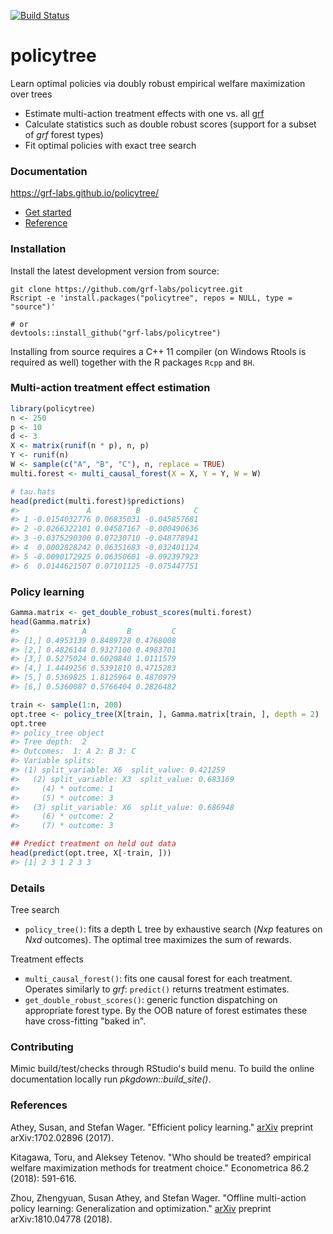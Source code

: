 [![Build Status](https://travis-ci.com/grf-labs/policytree.svg?branch=master)](https://travis-ci.com/grf-labs/policytree)

# policytree

Learn optimal policies via doubly robust empirical welfare maximization over trees

* Estimate multi-action treatment effects with one vs. all [grf](https://github.com/grf-labs/grf)
* Calculate statistics such as double robust scores (support for a subset of _grf_ forest types)
* Fit optimal policies with exact tree search

### Documentation
https://grf-labs.github.io/policytree/
* [Get started](https://grf-labs.github.io/policytree/articles/policytree.html)
* [Reference](https://grf-labs.github.io/policytree/reference/index.html)

### Installation

<!-- From CRAN: -->

<!-- ```R -->
<!-- install.packages("policytree") -->
<!-- ``` -->

Install the latest development version from source:

```
git clone https://github.com/grf-labs/policytree.git
Rscript -e 'install.packages("policytree", repos = NULL, type = "source")'

# or
devtools::install_github("grf-labs/policytree")
```

Installing from source requires a C++ 11 compiler (on Windows Rtools is required as well) together with the R packages
`Rcpp` and `BH`.

### Multi-action treatment effect estimation
```r
library(policytree)
n <- 250
p <- 10
d <- 3
X <- matrix(runif(n * p), n, p)
Y <- runif(n)
W <- sample(c("A", "B", "C"), n, replace = TRUE)
multi.forest <- multi_causal_forest(X = X, Y = Y, W = W)

# tau.hats
head(predict(multi.forest)$predictions)
#>               A          B            C
#> 1 -0.0154032776 0.06835031 -0.045857681
#> 2 -0.0266322101 0.04587167 -0.000490636
#> 3 -0.0375290300 0.07230710 -0.048778941
#> 4  0.0002828242 0.06351683 -0.032401124
#> 5 -0.0090172925 0.06350601 -0.092397923
#> 6  0.0144621507 0.07101125 -0.075447751
```

### Policy learning
```r
Gamma.matrix <- get_double_robust_scores(multi.forest)
head(Gamma.matrix)
#>              A         B         C
#> [1,] 0.4953139 0.8489728 0.4768008
#> [2,] 0.4826144 0.9327100 0.4983701
#> [3,] 0.5275024 0.6020840 1.0111579
#> [4,] 1.4449256 0.5391810 0.4715283
#> [5,] 0.5369825 1.8125964 0.4870979
#> [6,] 0.5360087 0.5766404 0.2826482

train <- sample(1:n, 200)
opt.tree <- policy_tree(X[train, ], Gamma.matrix[train, ], depth = 2)
opt.tree
#> policy_tree object
#> Tree depth:  2
#> Outcomes:  1: A 2: B 3: C
#> Variable splits:
#> (1) split_variable: X6  split_value: 0.421259
#>   (2) split_variable: X3  split_value: 0.683169
#>     (4) * outcome: 1
#>     (5) * outcome: 3
#>   (3) split_variable: X6  split_value: 0.686948
#>     (6) * outcome: 2
#>     (7) * outcome: 3

## Predict treatment on held out data
head(predict(opt.tree, X[-train, ]))
#> [1] 2 3 1 2 3 3
```

### Details
Tree search
* `policy_tree()`: fits a depth L tree by exhaustive search (_Nxp_ features on _Nxd_ outcomes). The optimal tree maximizes the sum of rewards.

Treatment effects
* `multi_causal_forest()`: fits one causal forest for each treatment. Operates similarly to _grf_: `predict()` returns treatment estimates.
* `get_double_robust_scores()`: generic function dispatching on appropriate forest type. By the OOB nature of forest estimates these have cross-fitting "baked in".

### Contributing

Mimic build/test/checks through RStudio's build menu. To build the online documentation locally run _pkgdown::build_site()_.

### References

Athey, Susan, and Stefan Wager. "Efficient policy learning." [arXiv](https://arxiv.org/abs/1702.02896) preprint arXiv:1702.02896 (2017).

Kitagawa, Toru, and Aleksey Tetenov. "Who should be treated? empirical welfare maximization methods for treatment choice." Econometrica 86.2 (2018): 591-616.

Zhou, Zhengyuan, Susan Athey, and Stefan Wager. "Offline multi-action policy learning: Generalization and optimization." [arXiv](https://arxiv.org/abs/1810.04778) preprint arXiv:1810.04778 (2018).
